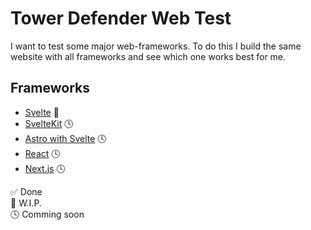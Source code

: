 # Tower Defender Web Test

I want to test some major web-frameworks.
To do this I build the same website with all frameworks and see which one works best for me.

## Frameworks

- [Svelte](./svelte-test) 🚧
- [SvelteKit](.) 🕓
- [Astro with Svelte](.) 🕓
- [React](.) 🕓
- [Next.js](.) 🕓

✅ Done   
🚧 W.I.P.  
🕓 Comming soon